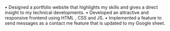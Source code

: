  • Designed a portfolio website that highlights my skills and gives a direct insight to my technical
 developments.
 • Developed an attractive and responsive frontend using HTML , CSS and JS.
 • Implemented a feature to send messages as a contact me feature that is updated to my Google sheet.
